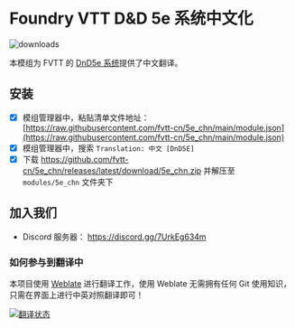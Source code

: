 # Foundry VTT D&D 5e 系统中文化
![downloads](https://img.shields.io/github/downloads/fvtt-cn/5e_chn/total)

本模组为 FVTT 的 [DnD5e 系统](https://gitlab.com/foundrynet/dnd5e/)提供了中文翻译。

## 安装
- [x] 模组管理器中，粘贴清单文件地址： [https://raw.githubusercontent.com/fvtt-cn/5e_chn/main/module.json](https://raw.githubusercontent.com/fvtt-cn/5e_chn/main/module.json)
- [x] 模组管理器中，搜索 `Translation: 中文 [DnD5E]`
- [x] 下载 https://github.com/fvtt-cn/5e_chn/releases/latest/download/5e_chn.zip 并解压至 `modules/5e_chn` 文件夹下

## 加入我们
- Discord 服务器： https://discord.gg/7UrkEg634m

### 如何参与到翻译中
本项目使用 [Weblate](https://hosted.weblate.org/) 进行翻译工作，使用 Weblate 无需拥有任何 Git 使用知识，只需在界面上进行中英对照翻译即可！

<a href="https://weblate.dickytwister.org/engage/dnd5e/">
<img src="https://weblate.dickytwister.org/widgets/dnd5e/-/open-graph.png" alt="翻译状态" />
</a>
